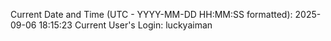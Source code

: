 Current Date and Time (UTC - YYYY-MM-DD HH:MM:SS formatted): 2025-09-06 18:15:23
Current User's Login: luckyaiman

